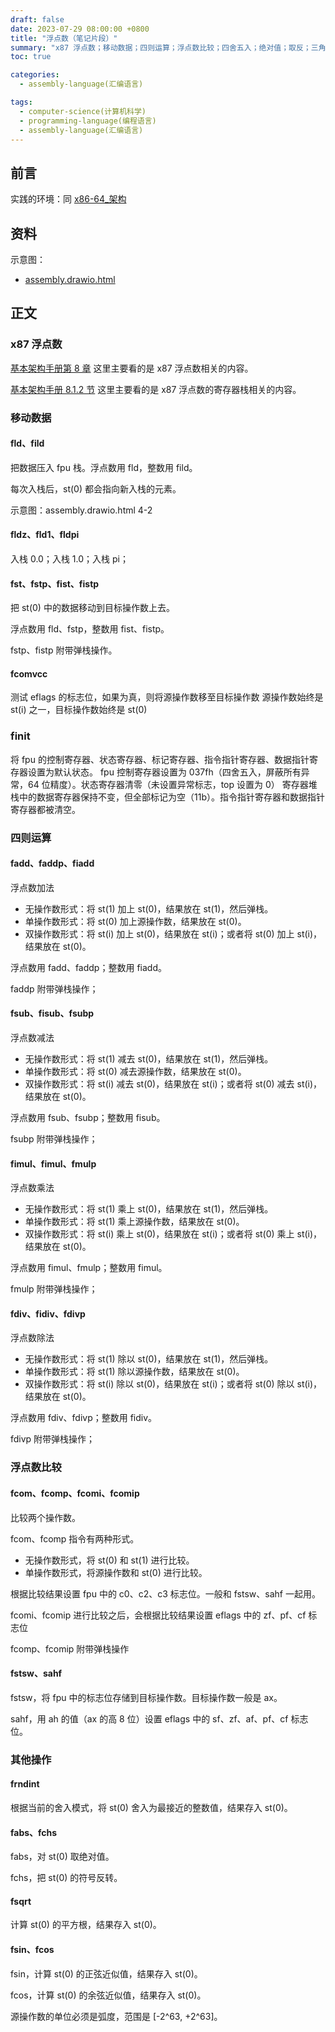 ```yaml
---
draft: false
date: 2023-07-29 08:00:00 +0800
title: "浮点数（笔记片段）"
summary: "x87 浮点数；移动数据；四则运算；浮点数比较；四舍五入；绝对值；取反；三角函数；"
toc: true

categories:
  - assembly-language(汇编语言)

tags:
  - computer-science(计算机科学)
  - programming-language(编程语言)
  - assembly-language(汇编语言)
---
```


## 前言

实践的环境：同 [x86-64_架构]()

## 资料

示意图：
- <a href="/drawio/computer-science/programming-language/assembly/assembly.drawio.html">assembly.drawio.html</a>

## 正文

### x87 浮点数

[基本架构手册第 8 章]() 这里主要看的是 x87 浮点数相关的内容。

[基本架构手册 8.1.2 节]() 这里主要看的是 x87 浮点数的寄存器栈相关的内容。

### 移动数据

#### fld、fild

把数据压入 fpu 栈。浮点数用 fld，整数用 fild。

每次入栈后，st(0) 都会指向新入栈的元素。

示意图：assembly.drawio.html 4-2

#### fldz、fld1、fldpi

入栈 0.0；入栈 1.0；入栈 pi；

#### fst、fstp、fist、fistp

把 st(0) 中的数据移动到目标操作数上去。

浮点数用 fld、fstp，整数用 fist、fistp。

fstp、fistp 附带弹栈操作。

#### fcomvcc

测试 eflags 的标志位，如果为真，则将源操作数移至目标操作数
源操作数始终是 st(i) 之一，目标操作数始终是 st(0)

### finit

将 fpu 的控制寄存器、状态寄存器、标记寄存器、指令指针寄存器、数据指针寄存器设置为默认状态。
fpu 控制寄存器设置为 037fh（四舍五入，屏蔽所有异常，64 位精度）。状态寄存器清零（未设置异常标志，top 设置为 0）
寄存器堆栈中的数据寄存器保持不变，但全部标记为空（11b）。指令指针寄存器和数据指针寄存器都被清空。

### 四则运算

#### fadd、faddp、fiadd

浮点数加法

- 无操作数形式：将 st(1) 加上 st(0)，结果放在 st(1)，然后弹栈。
- 单操作数形式：将 st(0) 加上源操作数，结果放在 st(0)。
- 双操作数形式：将 st(i) 加上 st(0)，结果放在 st(i)；或者将 st(0) 加上 st(i)，结果放在 st(0)。

浮点数用 fadd、faddp；整数用 fiadd。

faddp 附带弹栈操作；

#### fsub、fisub、fsubp

浮点数减法

- 无操作数形式：将 st(1) 减去 st(0)，结果放在 st(1)，然后弹栈。
- 单操作数形式：将 st(0) 减去源操作数，结果放在 st(0)。
- 双操作数形式：将 st(i) 减去 st(0)，结果放在 st(i)；或者将 st(0) 减去 st(i)，结果放在 st(0)。

浮点数用 fsub、fsubp；整数用 fisub。

fsubp 附带弹栈操作；

#### fimul、fimul、fmulp

浮点数乘法

- 无操作数形式：将 st(1) 乘上 st(0)，结果放在 st(1)，然后弹栈。
- 单操作数形式：将 st(1) 乘上源操作数，结果放在 st(0)。
- 双操作数形式：将 st(i) 乘上 st(0)，结果放在 st(i)；或者将 st(0) 乘上 st(i)，结果放在 st(0)。

浮点数用 fimul、fmulp；整数用 fimul。

fmulp 附带弹栈操作；

#### fdiv、fidiv、fdivp

浮点数除法

- 无操作数形式：将 st(1) 除以 st(0)，结果放在 st(1)，然后弹栈。
- 单操作数形式：将 st(1) 除以源操作数，结果放在 st(0)。
- 双操作数形式：将 st(i) 除以 st(0)，结果放在 st(i)；或者将 st(0) 除以 st(i)，结果放在 st(0)。

浮点数用 fdiv、fdivp；整数用 fidiv。

fdivp 附带弹栈操作；

### 浮点数比较

#### fcom、fcomp、fcomi、fcomip

比较两个操作数。

fcom、fcomp 指令有两种形式。

- 无操作数形式，将 st(0) 和 st(1) 进行比较。
- 单操作数形式，将源操作数和 st(0) 进行比较。

根据比较结果设置 fpu 中的 c0、c2、c3 标志位。一般和 fstsw、sahf 一起用。

fcomi、fcomip 进行比较之后，会根据比较结果设置 eflags 中的 zf、pf、cf 标志位

fcomp、fcomip 附带弹栈操作

#### fstsw、sahf

fstsw，将 fpu 中的标志位存储到目标操作数。目标操作数一般是 ax。

sahf，用 ah 的值（ax 的高 8 位）设置 eflags 中的 sf、zf、af、pf、cf 标志位。

### 其他操作

#### frndint

根据当前的舍入模式，将 st(0) 舍入为最接近的整数值，结果存入 st(0)。

#### fabs、fchs

fabs，对 st(0) 取绝对值。

fchs，把 st(0) 的符号反转。

#### fsqrt

计算 st(0) 的平方根，结果存入 st(0)。

#### fsin、fcos

fsin，计算 st(0) 的正弦近似值，结果存入 st(0)。

fcos，计算 st(0) 的余弦近似值，结果存入 st(0)。

源操作数的单位必须是弧度，范围是 \[-2^63, +2^63\]。

